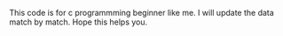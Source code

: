 This code is for c programmming beginner like me.
I will update the data match by match.
Hope this helps you.
